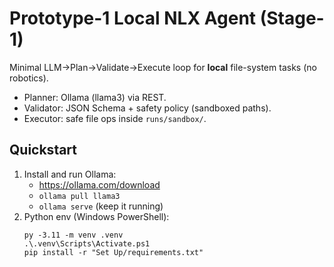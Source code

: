 # Prototype-1 Local NLX Agent (Stage-1)

Minimal LLM→Plan→Validate→Execute loop for **local** file-system tasks (no robotics).
- Planner: Ollama (llama3) via REST.
- Validator: JSON Schema + safety policy (sandboxed paths).
- Executor: safe file ops inside `runs/sandbox/`.

## Quickstart
1. Install and run Ollama:
   - https://ollama.com/download
   - `ollama pull llama3`
   - `ollama serve` (keep it running)
2. Python env (Windows PowerShell):
   ```pwsh
   py -3.11 -m venv .venv
   .\.venv\Scripts\Activate.ps1
   pip install -r "Set Up/requirements.txt"
